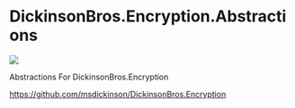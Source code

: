 # DickinsonBros.Encryption.Abstractions
<a href="https://www.nuget.org/packages/DickinsonBros.Encryption.Abstractions/">
    <img src="https://img.shields.io/nuget/v/DickinsonBros.Encryption.Abstractions">
</a>

Abstractions For DickinsonBros.Encryption 

https://github.com/msdickinson/DickinsonBros.Encryption
